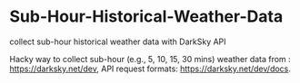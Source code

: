 # Sub-Hour-Historical-Weather-Data
collect sub-hour historical weather data with DarkSky API

Hacky way to collect sub-hour (e.g., 5, 10, 15, 30 mins) weather data from : https://darksky.net/dev, API request formats: https://darksky.net/dev/docs. 
